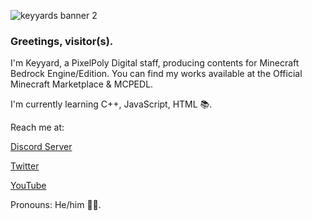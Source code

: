 ![keyyards banner 2](https://user-images.githubusercontent.com/84187238/122343106-897e3000-cf6f-11eb-81af-3ceaeb1a0042.png)

### Greetings, visitor(s).
I'm Keyyard, a PixelPoly Digital staff, producing contents for Minecraft Bedrock Engine/Edition. You can find my works available at the Official Minecraft Marketplace & MCPEDL.


I'm currently learning C++, JavaScript, HTML 📚.

Reach me at:

[Discord Server](https://discord.gg/s2VfQr69uz)

[Twitter](https://twitter.com/keyyard)

[YouTube](https://youtube.com/c/Keyyard)

Pronouns: He/him 🤵🏻.
